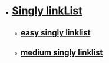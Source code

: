 - # [Singly linkList ](https://github.com/MahendraSH/dsa-cpp/tree/main/learnLinkList/LL)
  - ## [ easy singly linklist ](https://github.com/MahendraSH/dsa-cpp/tree/main/learnLinkList/LL/easy)
  - ## [ medium singly linklist ](https://github.com/MahendraSH/dsa-cpp/tree/main/learnLinkList/LL/medium)
